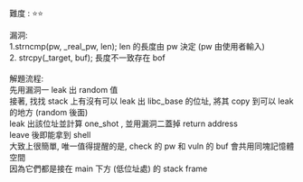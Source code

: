 難度 :  :star::star:
  

漏洞: <br>
    1.strncmp(pw, _real_pw, len);  len 的長度由 pw 決定 (pw 由使用者輸入) <br>
    2. strcpy(\_target, buf); 長度不一致存在 bof <br><br>
解題流程: <br>
     先用漏洞一 leak 出 random 值 <br>
    接著, 找找 stack 上有沒有可以 leak 出 libc_base 的位址, 將其 copy 到可以 leak 的地方 (random 後面) <br>
    leak 出該位址並計算 one_shot , 並用漏洞二蓋掉 return address <br>
    leave 後即能拿到 shell <br>
    大致上很簡單, 唯一值得提醒的是, check 的 pw 和 vuln 的 buf 會共用同塊記憶體空間 <br>
    因為它們都是接在 main 下方 (低位址處) 的 stack frame <br>
